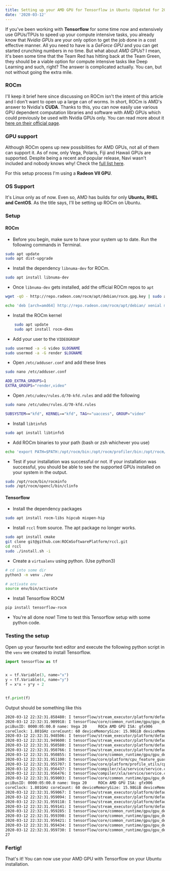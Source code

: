 ```yaml
---
title: Setting up your AMD GPU for Tensorflow in Ubuntu (Updated for 20.04)
date: '2020-03-12'
---
```


If you've been working with **Tensorflow** for some time now and extensively use GPUs/TPUs to speed up your compute intensive tasks, you already know that _Nvidia GPUs_ are your only option to get the job done in a cost effective manner. All you need to have is a _GeForce GPU_ and you can get started crunching numbers in no time. But what about _AMD GPUs_? I mean, it's been some time that the Team Red has hitting back at the Team Green, they should be a viable option for compute intensive tasks like Deep Learning and such, right? The answer is complicated actually. You can, but not without going the extra mile.

### ROCm

I'll keep it brief here since discussing on ROCm isn't the intent of this article and I don't want to open up a large can of worms. In short, ROCm is AMD's answer to Nvidia's **CUDA**. Thanks to this, you can now easily use various GPU dependent computation libraries and software with AMD GPUs which could previously be used with Nvidia GPUs only. You can read more about it [here on their official page](https://rocm.github.io).

### GPU support

Although ROCm opens up new possibilities for AMD GPUs, not all of them can support it. As of now, only Vega, Polaris, Fiji and Hawaii GPUs are supported. Despite being a recent and popular release, Navi wasn't included and nobody knows why! Check the [full list here](https://github.com/RadeonOpenCompute/ROCm#Hardware-and-Software-Support).

For this setup process I'm using a **Radeon VII GPU**.

### OS Support

It's Linux only as of now. Even so, AMD has builds for only **Ubuntu, RHEL and CentOS**. As the title says, I'll be setting up ROCm on Ubuntu.

### Setup

#### ROCm

- Before you begin, make sure to have your system up to date. Run the following commands in Terminal.

```bash
sudo apt update
sudo apt dist-upgrade
```

- Install the dependency `libnuma-dev` for ROCm.

```bash
sudo apt install libnuma-dev
```

- Once `libnuma-dev` gets installed, add the official ROCm repos to `apt`

```bash
wget -qO - http://repo.radeon.com/rocm/apt/debian/rocm.gpg.key | sudo apt-key add -
```

```bash
echo 'deb [arch=amd64] http://repo.radeon.com/rocm/apt/debian/ xenial main' | sudo tee /etc/apt/sources.list.d/rocm.list
```

- Install the ROCm kernel

```bash
	sudo apt update
	sudo apt install rocm-dkms
```

- Add your user to the `VIDEOGROUP`

```bash
sudo usermod -a -G video $LOGNAME
sudo usermod -a -G render $LOGNAME
```

- Open `/etc/adduser.conf` and add these lines

```bash
sudo nano /etc/adduser.conf
```

```bash
ADD_EXTRA_GROUPS=1
EXTRA_GROUPS="render,video"
```

- Open `/etc/udev/rules.d/70-kfd.rules` and add the following

```bash
sudo nano /etc/udev/rules.d/70-kfd.rules
```

```bash
SUBSYSTEM=="kfd", KERNEL=="kfd", TAG+="uaccess", GROUP="video"
```

- Install `libtinfo5`

```bash
sudo apt install libtinfo5
```

- Add ROCm binaries to your path (bash or zsh whichever you use)

```bash
echo 'export PATH=$PATH:/opt/rocm/bin:/opt/rocm/profiler/bin:/opt/rocm/opencl/bin/' | sudo tee -a /etc/profile.d/rocm.sh
```

- Test if your installation was successful or not. If your installation was successful, you should be able to see the supported GPUs installed on your system in the output.

```bash
sudo /opt/rocm/bin/rocminfo
sudo /opt/rocm/opencl/bin/clinfo
```

#### Tensorflow

- Install the dependency packages

```bash
sudo apt install rocm-libs hipcub miopen-hip
```

- Install `rccl` from source. The apt package no longer works.

```bash
sudo apt install cmake
git clone git@github.com:ROCmSoftwarePlatform/rccl.git
cd rccl
sudo ./install.sh -i
```

- Create a `virtualenv` using python. (Use python3)

```bash
# cd into some dir
python3 -m venv ./env

# activate env
source env/bin/activate
```

- Install Tensorflow ROCM

```bash
pip install tensorflow-rocm
```

- You're all done now! Time to test this Tensorflow setup with some python code.

### Testing the setup

Open up your favourite text editor and execute the following python script in the `venv` we created to install Tensorflow.

```python
import tensorflow as tf


x = tf.Variable(3, name="x")
y = tf.Variable(4, name="y")
f = x*x + y*y + 2


tf.print(f)
```

Output should be something like this

```bash
2020-03-12 22:32:31.858480: I tensorflow/stream_executor/platform/default/dso_loader.cc:44] Successfully opened dynamic library libhip_hcc.so
2020-03-12 22:32:31.909918: I tensorflow/core/common_runtime/gpu/gpu_device.cc:1573] Found device 0 with properties:
pciBusID: 0000:05:00.0 name: Vega 20     ROCm AMD GPU ISA: gfx906
coreClock: 1.801GHz coreCount: 60 deviceMemorySize: 15.98GiB deviceMemoryBandwidth: -1B/s
2020-03-12 22:32:31.948506: I tensorflow/stream_executor/platform/default/dso_loader.cc:44] Successfully opened dynamic library librocblas.so
2020-03-12 22:32:31.949600: I tensorflow/stream_executor/platform/default/dso_loader.cc:44] Successfully opened dynamic library libMIOpen.so
2020-03-12 22:32:31.950580: I tensorflow/stream_executor/platform/default/dso_loader.cc:44] Successfully opened dynamic library librocfft.so
2020-03-12 22:32:31.950766: I tensorflow/stream_executor/platform/default/dso_loader.cc:44] Successfully opened dynamic library librocrand.so
2020-03-12 22:32:31.950855: I tensorflow/core/common_runtime/gpu/gpu_device.cc:1697] Adding visible gpu devices: 0
2020-03-12 22:32:31.951100: I tensorflow/core/platform/cpu_feature_guard.cc:142] Your CPU supports instructions that this TensorFlow binary was not compiled to use: SSE3 SSE4.1 SSE4.2 AVX AVX2 FMA
2020-03-12 22:32:31.955707: I tensorflow/core/platform/profile_utils/cpu_utils.cc:94] CPU Frequency: 3299240000 Hz
2020-03-12 22:32:31.956437: I tensorflow/compiler/xla/service/service.cc:168] XLA service 0x7b95380 initialized for platform Host (this does not guarantee that XLA will be used). Devices:
2020-03-12 22:32:31.956476: I tensorflow/compiler/xla/service/service.cc:176]   StreamExecutor device (0): Host, Default Version
2020-03-12 22:32:31.959003: I tensorflow/core/common_runtime/gpu/gpu_device.cc:1573] Found device 0 with properties:
pciBusID: 0000:05:00.0 name: Vega 20     ROCm AMD GPU ISA: gfx906
coreClock: 1.801GHz coreCount: 60 deviceMemorySize: 15.98GiB deviceMemoryBandwidth: -1B/s
2020-03-12 22:32:31.959067: I tensorflow/stream_executor/platform/default/dso_loader.cc:44] Successfully opened dynamic library librocblas.so
2020-03-12 22:32:31.959094: I tensorflow/stream_executor/platform/default/dso_loader.cc:44] Successfully opened dynamic library libMIOpen.so
2020-03-12 22:32:31.959118: I tensorflow/stream_executor/platform/default/dso_loader.cc:44] Successfully opened dynamic library librocfft.so
2020-03-12 22:32:31.959141: I tensorflow/stream_executor/platform/default/dso_loader.cc:44] Successfully opened dynamic library librocrand.so
2020-03-12 22:32:31.959285: I tensorflow/core/common_runtime/gpu/gpu_device.cc:1697] Adding visible gpu devices: 0
2020-03-12 22:32:31.959398: I tensorflow/core/common_runtime/gpu/gpu_device.cc:1096] Device interconnect StreamExecutor with strength 1 edge matrix:
2020-03-12 22:32:31.959421: I tensorflow/core/common_runtime/gpu/gpu_device.cc:1102]      0
2020-03-12 22:32:31.959434: I tensorflow/core/common_runtime/gpu/gpu_device.cc:1115] 0:   N
2020-03-12 22:32:31.959730: I tensorflow/core/common_runtime/gpu/gpu_device.cc:1241] Created TensorFlow device (/job:localhost/replica:0/task:0/device:GPU:0 with 15306 MB memory) -> physical GPU (device: 0, name: Vega 20, pci bus id: 0000:05:00.0)
27
```

### Fertig!

That's it! You can now use your AMD GPU with Tensorflow on your Ubuntu installation.
